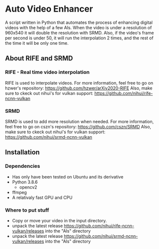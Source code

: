# Auto Video Enhancer
A script written in Python that automates the process of enhancing digital videos with the help of a few AIs. When the video is under a resolution of 960x540 it will double the resolution with SRMD. Also, if the video's frame per second is under 50, it will run the interpolation 2 times, and the rest of the time it will be only one time.


## About RIFE and SRMD
### RIFE - Real time video interpolation
RIFE is used to interpolate videos.
For more information, feel free to go on hzwer's repository: https://github.com/hzwer/arXiv2020-RIFE
Also, make sure to ckeck out nihui's for vulkan support: https://github.com/nihui/rife-ncnn-vulkan

### SRMD
SRMD is used to add more resolution when needed.
For more information, feel free to go on cszn's repository: https://github.com/cszn/SRMD
Also, make sure to ckeck out nihui's for vulkan support: https://github.com/nihui/srmd-ncnn-vulkan

## Installation
### Dependencies
* Has only have been tested on Ubuntu and its derivative
* Python 3.8.6
  * opencv2
* ffmpeg
* A relativaly fast GPU and CPU

### Where to put stuff
* Copy or move your video in the input directory.
* unpack the latest release https://github.com/nihui/rife-ncnn-vulkan/releases into the "AIs" directory
* unpack the latest release https://github.com/nihui/srmd-ncnn-vulkan/releases into the "AIs" directory

